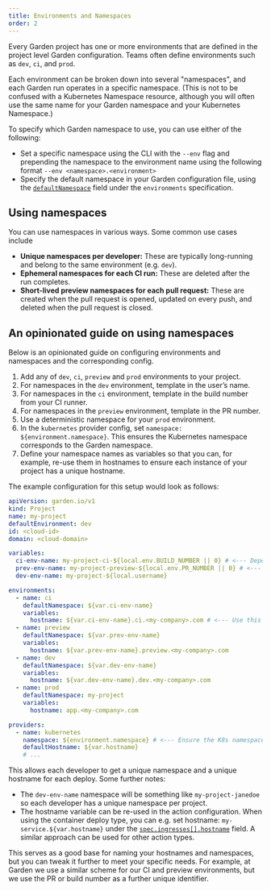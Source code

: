 ```yaml
---
title: Environments and Namespaces
order: 2
---
```


Every Garden project has one or more environments that are defined in the project level Garden configuration. Teams often define environments such as `dev`, `ci`, and `prod`.

Each environment can be broken down into several "namespaces", and each Garden run operates in a specific namespace. (This is not to be confused with a Kubernetes Namespace resource, although you will often use the same name for your Garden namespace and your Kubernetes Namespace.)

To specify which Garden namespace to use, you can use either of the following:

- Set a specific namespace using the CLI with the `--env` flag and prepending the namespace to the environment name using the following format `--env <namespace>.<environment>`
- Specify the default namespace in your Garden configuration file, using the [`defaultNamespace`](../reference/project-config.md#environments-.defaultnamespace) field under the `environments` specification.

## Using namespaces

You can use namespaces in various ways. Some common use cases include

* **Unique namespaces per developer:** These are typically long-running and belong to the same environment (e.g. `dev`).
* **Ephemeral namespaces for each CI run:** These are deleted after the run completes.
* **Short-lived preview namespaces for each pull request:** These are created when the pull request is opened, updated on every push, and deleted when the pull request is closed.

## An opinionated guide on using namespaces


Below is an opinionated guide on configuring environments and namespaces and the corresponding config.

1. Add any of ``dev``, `ci`, `preview` and `prod` environments to your project.
2. For namespaces in the `dev` environment, template in the user’s name.
3. For namespaces in the `ci` environment, template in the build number from your CI runner.
4. For namespaces in the `preview` environment, template in the PR number.
5. Use a deterministic namespace for your `prod` environment.
6. In the `kubernetes` provider config, set `namespace: ${environment.namespace}`. This ensures the Kubernetes namespace corresponds to the Garden namespace.
7. Define your namespace names as variables so that you can, for example, re-use them in hostnames to ensure each instance of your project has a unique hostname.

The example configuration for this setup would look as follows:

```yaml
apiVersion: garden.io/v1
kind: Project
name: my-project
defaultEnvironment: dev
id: <cloud-id>
domain: <cloud-domain>

variables:
  ci-env-name: my-project-ci-${local.env.BUILD_NUMBER || 0} # <--- Depends on your CI provider
  prev-env-name: my-project-preview-${local.env.PR_NUMBER || 0} # <--- Depends on your CI provider
  dev-env-name: my-project-${local.username}

environments:
  - name: ci
    defaultNamespace: ${var.ci-env-name}
    variables:
      hostname: ${var.ci-env-name}.ci.<my-company>.com # <--- Use this in your service config to ensure unique hostnames per instance
  - name: preview
    defaultNamespace: ${var.prev-env-name}
    variables:
      hostname: ${var.prev-env-name}.preview.<my-company>.com
  - name: dev
    defaultNamespace: ${var.dev-env-name}
    variables:
      hostname: ${var.dev-env-name}.dev.<my-company>.com
  - name: prod
    defaultNamespace: my-project
    variables:
      hostname: app.<my-company>.com

providers:
  - name: kubernetes
    namespace: ${environment.namespace} # <--- Ensure the K8s namespace matches the Garden namespace
    defaultHostname: ${var.hostname}
    # ...
```

This allows each developer to get a unique namespace and a unique hostname for each deploy. Some further notes:

* The `dev-env-name` namespace will be something like `my-project-janedoe` so each developer has a unique namespace per project.
* The hostname variable can be re-used in the action configuration. When using the container deploy type, you can e.g. set hostname: `my-service.${var.hostname}` under the [`spec.ingresses[].hostname`](../reference/action-types/Deploy/container.md#specingresseshostname) field. A similar approach can be used for other action types.

This serves as a good base for naming your hostnames and namespaces, but you can tweak it further to meet your specific needs. For example, at Garden we use a similar scheme for our CI and preview environments, but we use the PR or build number as a further unique identifier.

